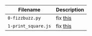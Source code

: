 | Filename | Description |
| -------- | ----------- |
| `0-fizzbuzz.py` | fix [this](https://github.com/holbertonschool/0x00-Fix_My_Code_Challenge/blob/master/0-fizzbuzz.py) |
| `1-print_square.js` | fix [this](https://github.com/holbertonschool/0x00-Fix_My_Code_Challenge/blob/master/1-print_square.js) |
